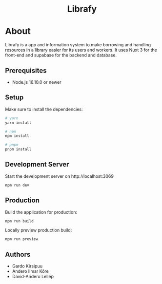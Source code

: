 <h1 align="center">Librafy</h1>

# About

Librafy is a app and information system to make borrowing and handling resources in a library easier for its users and workers. It uses Nuxt 3 for the front-end and supabase for the backend and database.

## Prerequisites

- Node.js 16.10.0 or newer

## Setup

Make sure to install the dependencies:

```bash
# yarn
yarn install

# npm
npm install

# pnpm
pnpm install
```

## Development Server

Start the development server on http://localhost:3069

```bash
npm run dev
```

## Production

Build the application for production:

```bash
npm run build
```

Locally preview production build:

```bash
npm run preview
```

## Authors

- Gardo Kirsipuu
- Andero Ilmar Kõre
- David-Andero Lellep
